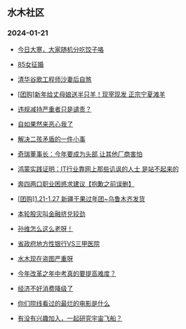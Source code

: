 ## 水木社区 
### 2024-01-21

+ [今日大寒，大家随机分吃饺子咯](https://www.mysmth.net/nForum/article/Single/4589150)

+ [85女征婚](https://www.mysmth.net/nForum/article/PieLove/2873177)

+ [清华谷歌工程师沙妻后自煞](https://www.mysmth.net/nForum/article/FamilyLife/1766591878)

+ [[团购]新年给丈母娘送半只羊！现宰现发 正宗宁夏滩羊](https://www.mysmth.net/nForum/article/ADAgent_TG/1316296)

+ [违规减持严重者只是谴责？](https://www.mysmth.net/nForum/article/Stock/10758920)

+ [自如果然来恶心我了](https://www.mysmth.net/nForum/article/HouseRent/864301)

+ [解决二孩矛盾的一件小事](https://www.mysmth.net/nForum/article/ChildEducation/2340886)

+ [奇瑞董事长：今年要成为头部 让其他厂商害怕](https://www.mysmth.net/nForum/article/GreenAuto/1458530)

+ [鸿蒙实践证明：IT行业靠网上那些讥讽的人士 是站不起来的](https://www.mysmth.net/nForum/article/ITExpress/2515288)

+ [奔四两口职业困惑求建议【抱歉之前误删】](https://www.mysmth.net/nForum/article/WorkLife/3492644)

+ [[团购]1.21-1.27 新疆干果过年团~乌鲁木齐发货](https://www.mysmth.net/nForum/article/ADAgent_TG/1316386)

+ [本轮股灾叫金融挤兑较劲](https://www.mysmth.net/nForum/article/Stock/10758336)

+ [孙维怎么这么老呀！](https://www.mysmth.net/nForum/article/FamilyLife/1766593971)

+ [省政府地方性银行VS三甲医院](https://www.mysmth.net/nForum/article/WorkLife/3493084)

+ [水木现在盗图严重呀](https://www.mysmth.net/nForum/article/WorldSoccer/18072565)

+ [今年改革之年中考真的要提高难度？](https://www.mysmth.net/nForum/article/PreUnivEdu/142118)

+ [经济不好消费降级了](https://www.mysmth.net/nForum/article/Age/20333536)

+ [你们院线看过的最烂的电影是什么](https://www.mysmth.net/nForum/article/Movie/3556749)

+ [有没有兴趣加入，一起研究宇宙飞船？](https://www.mysmth.net/nForum/article/SF/515786)

